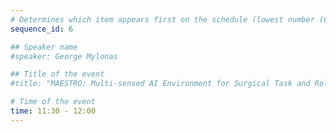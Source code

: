```yaml
---
# Determines which item appears first on the schedule (lowest number (0) appears first)
sequence_id: 6

## Speaker name
#speaker: George Mylonas

## Title of the event
#title: "MAESTRO: Multi-sensed AI Environment for Surgical Task and Role Optimisation"

# Time of the event
time: 11:30 - 12:00
---
```


